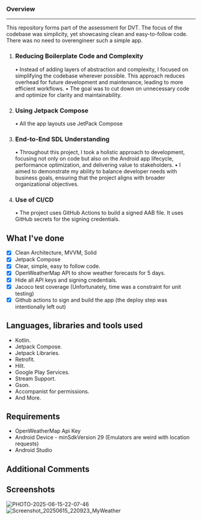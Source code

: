 ### Overview
-------------

This repository forms part of the assessment for DVT.
The focus of the codebase was simplicity, yet showcasing clean and easy-to-follow code. There was no need to overengineer such a simple app.

1. ### Reducing Boilerplate Code and Complexity

	•	Instead of adding layers of abstraction and complexity, I focused on simplifying the codebase wherever possible. This approach reduces overhead for future development and maintenance, leading to more efficient workflows.
	•	The goal was to cut down on unnecessary code and optimize for clarity and maintainability.

2. ### Using Jetpack Compose

	• All the app layouts use JetPack Compose

3. ### End-to-End SDL Understanding

	•	Throughout this project, I took a holistic approach to development, focusing not only on code but also on the Android app lifecycle, performance optimization, and delivering value to stakeholders.
	•	I aimed to demonstrate my ability to balance developer needs with business goals, ensuring that the project aligns with broader organizational objectives.

4. ### Use of CI/CD
    •	The project uses GitHub Actions to build a signed AAB file. It uses GitHub secrets for the signing credentials.
	  
## What I've done
- [x] Clean Architecture, MVVM, Solid 
- [x] Jetpack Compose
- [x] Clear, simple, easy to follow code.
- [x] OpenWeatherMap API to show weather forecasts for 5 days.
- [x] Hide all API keys and signing credentials.
- [x] Jacoco test coverage (Unfortunately, time was a constraint for unit testing)
- [x] Github actions to sign and build the app (the deploy step was intentionally left out) 

## Languages, libraries and tools used

* Kotlin.
* Jetpack Compose.
* Jetpack Libraries.
* Retrofit.
* Hilt.
* Google Play Services.
* Stream Support.
* Gson.
* Accompanist for permissions.
* And More.

## Requirements

* OpenWeatherMap Api Key
* Android Device - minSdkVersion 29 (Emulators are weird with location requests)
* Android Studio

## Additional Comments

## Screenshots
![PHOTO-2025-06-15-22-07-46](https://github.com/user-attachments/assets/c1c554f7-655c-4418-a9c9-7f03c5801ac2)
![Screenshot_20250615_220923_MyWeather](https://github.com/user-attachments/assets/b24efa8a-82d7-493a-9456-11b8c0a0c34c)






